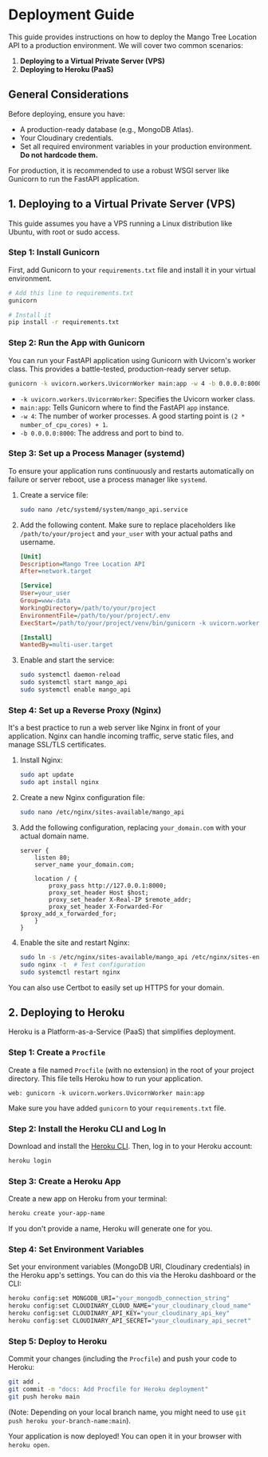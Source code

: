 # Deployment Guide

This guide provides instructions on how to deploy the Mango Tree Location API to a production environment. We will cover two common scenarios:
1.  **Deploying to a Virtual Private Server (VPS)**
2.  **Deploying to Heroku (PaaS)**

## General Considerations

Before deploying, ensure you have:
-   A production-ready database (e.g., MongoDB Atlas).
-   Your Cloudinary credentials.
-   Set all required environment variables in your production environment. **Do not hardcode them.**

For production, it is recommended to use a robust WSGI server like Gunicorn to run the FastAPI application.

## 1. Deploying to a Virtual Private Server (VPS)

This guide assumes you have a VPS running a Linux distribution like Ubuntu, with root or sudo access.

### Step 1: Install Gunicorn

First, add Gunicorn to your `requirements.txt` file and install it in your virtual environment.

```bash
# Add this line to requirements.txt
gunicorn

# Install it
pip install -r requirements.txt
```

### Step 2: Run the App with Gunicorn

You can run your FastAPI application using Gunicorn with Uvicorn's worker class. This provides a battle-tested, production-ready server setup.

```bash
gunicorn -k uvicorn.workers.UvicornWorker main:app -w 4 -b 0.0.0.0:8000
```
-   `-k uvicorn.workers.UvicornWorker`: Specifies the Uvicorn worker class.
-   `main:app`: Tells Gunicorn where to find the FastAPI `app` instance.
-   `-w 4`: The number of worker processes. A good starting point is `(2 * number_of_cpu_cores) + 1`.
-   `-b 0.0.0.0:8000`: The address and port to bind to.

### Step 3: Set up a Process Manager (systemd)

To ensure your application runs continuously and restarts automatically on failure or server reboot, use a process manager like `systemd`.

1.  Create a service file:
    ```bash
    sudo nano /etc/systemd/system/mango_api.service
    ```

2.  Add the following content. Make sure to replace placeholders like `/path/to/your/project` and `your_user` with your actual paths and username.

    ```ini
    [Unit]
    Description=Mango Tree Location API
    After=network.target

    [Service]
    User=your_user
    Group=www-data
    WorkingDirectory=/path/to/your/project
    EnvironmentFile=/path/to/your/project/.env
    ExecStart=/path/to/your/project/venv/bin/gunicorn -k uvicorn.workers.UvicornWorker main:app -w 4 -b 0.0.0.0:8000

    [Install]
    WantedBy=multi-user.target
    ```

3.  Enable and start the service:
    ```bash
    sudo systemctl daemon-reload
    sudo systemctl start mango_api
    sudo systemctl enable mango_api
    ```

### Step 4: Set up a Reverse Proxy (Nginx)

It's a best practice to run a web server like Nginx in front of your application. Nginx can handle incoming traffic, serve static files, and manage SSL/TLS certificates.

1.  Install Nginx:
    ```bash
    sudo apt update
    sudo apt install nginx
    ```

2.  Create a new Nginx configuration file:
    ```bash
    sudo nano /etc/nginx/sites-available/mango_api
    ```

3.  Add the following configuration, replacing `your_domain.com` with your actual domain name.

    ```nginx
    server {
        listen 80;
        server_name your_domain.com;

        location / {
            proxy_pass http://127.0.0.1:8000;
            proxy_set_header Host $host;
            proxy_set_header X-Real-IP $remote_addr;
            proxy_set_header X-Forwarded-For $proxy_add_x_forwarded_for;
        }
    }
    ```

4.  Enable the site and restart Nginx:
    ```bash
    sudo ln -s /etc/nginx/sites-available/mango_api /etc/nginx/sites-enabled
    sudo nginx -t  # Test configuration
    sudo systemctl restart nginx
    ```
You can also use Certbot to easily set up HTTPS for your domain.

## 2. Deploying to Heroku

Heroku is a Platform-as-a-Service (PaaS) that simplifies deployment.

### Step 1: Create a `Procfile`

Create a file named `Procfile` (with no extension) in the root of your project directory. This file tells Heroku how to run your application.

```
web: gunicorn -k uvicorn.workers.UvicornWorker main:app
```
Make sure you have added `gunicorn` to your `requirements.txt` file.

### Step 2: Install the Heroku CLI and Log In

Download and install the [Heroku CLI](https://devcenter.heroku.com/articles/heroku-cli). Then, log in to your Heroku account:
```bash
heroku login
```

### Step 3: Create a Heroku App

Create a new app on Heroku from your terminal:
```bash
heroku create your-app-name
```
If you don't provide a name, Heroku will generate one for you.

### Step 4: Set Environment Variables

Set your environment variables (MongoDB URI, Cloudinary credentials) in the Heroku app's settings. You can do this via the Heroku dashboard or the CLI:

```bash
heroku config:set MONGODB_URI="your_mongodb_connection_string"
heroku config:set CLOUDINARY_CLOUD_NAME="your_cloudinary_cloud_name"
heroku config:set CLOUDINARY_API_KEY="your_cloudinary_api_key"
heroku config:set CLOUDINARY_API_SECRET="your_cloudinary_api_secret"
```

### Step 5: Deploy to Heroku

Commit your changes (including the `Procfile`) and push your code to Heroku:

```bash
git add .
git commit -m "docs: Add Procfile for Heroku deployment"
git push heroku main
```
(Note: Depending on your local branch name, you might need to use `git push heroku your-branch-name:main`).

Your application is now deployed! You can open it in your browser with `heroku open`.
